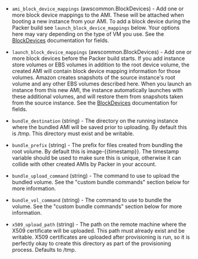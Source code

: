 <!-- Code generated from the comments of the Config struct in builder/amazon/instance/builder.go; DO NOT EDIT MANUALLY -->

-   `ami_block_device_mappings` (awscommon.BlockDevices) - Add one or more block device mappings to the AMI. These will be attached
    when booting a new instance from your AMI. To add a block device during
    the Packer build see `launch_block_device_mappings` below. Your options
    here may vary depending on the type of VM you use. See the
    [BlockDevices](#block-devices-configuration) documentation for fields.
    
-   `launch_block_device_mappings` (awscommon.BlockDevices) - Add one or more block devices before the Packer build starts. If you add
    instance store volumes or EBS volumes in addition to the root device
    volume, the created AMI will contain block device mapping information
    for those volumes. Amazon creates snapshots of the source instance's
    root volume and any other EBS volumes described here. When you launch an
    instance from this new AMI, the instance automatically launches with
    these additional volumes, and will restore them from snapshots taken
    from the source instance. See the
    [BlockDevices](#block-devices-configuration) documentation for fields.
    
-   `bundle_destination` (string) - The directory on the running instance where the bundled AMI will be
    saved prior to uploading. By default this is /tmp. This directory must
    exist and be writable.
    
-   `bundle_prefix` (string) - The prefix for files created from bundling the root volume. By default
    this is image-{{timestamp}}. The timestamp variable should be used to
    make sure this is unique, otherwise it can collide with other created
    AMIs by Packer in your account.
    
-   `bundle_upload_command` (string) - The command to use to upload the bundled volume. See the "custom bundle
    commands" section below for more information.
    
-   `bundle_vol_command` (string) - The command to use to bundle the volume. See the "custom bundle
    commands" section below for more information.
    
-   `x509_upload_path` (string) - The path on the remote machine where the X509 certificate will be
    uploaded. This path must already exist and be writable. X509
    certificates are uploaded after provisioning is run, so it is perfectly
    okay to create this directory as part of the provisioning process.
    Defaults to /tmp.
    